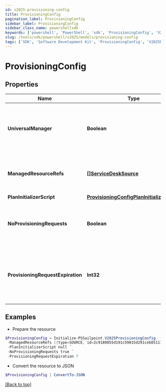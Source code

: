 ```yaml
---
id: v2025-provisioning-config
title: ProvisioningConfig
pagination_label: ProvisioningConfig
sidebar_label: ProvisioningConfig
sidebar_class_name: powershellsdk
keywords: ['powershell', 'PowerShell', 'sdk', 'ProvisioningConfig', 'V2025ProvisioningConfig'] 
slug: /tools/sdk/powershell/v2025/models/provisioning-config
tags: ['SDK', 'Software Development Kit', 'ProvisioningConfig', 'V2025ProvisioningConfig']
---
```



# ProvisioningConfig

## Properties

Name | Type | Description | Notes
------------ | ------------- | ------------- | -------------
**UniversalManager** | **Boolean** | Specifies whether this configuration is used to manage provisioning requests for all sources from the org.  If true, no managedResourceRefs are allowed. | [optional] [readonly] [default to $false]
**ManagedResourceRefs** | [**[]ServiceDeskSource**](service-desk-source) | References to sources for the Service Desk integration template.  May only be specified if universalManager is false. | [optional] 
**PlanInitializerScript** | [**ProvisioningConfigPlanInitializerScript**](provisioning-config-plan-initializer-script) |  | [optional] 
**NoProvisioningRequests** | **Boolean** | Name of an attribute that when true disables the saving of ProvisioningRequest objects whenever plans are sent through this integration. | [optional] [default to $false]
**ProvisioningRequestExpiration** | **Int32** | When saving pending requests is enabled, this defines the number of hours the request is allowed to live before it is considered expired and no longer affects plan compilation. | [optional] 

## Examples

- Prepare the resource
```powershell
$ProvisioningConfig = Initialize-PSSailpoint.V2025ProvisioningConfig  -UniversalManager true `
 -ManagedResourceRefs [{type=SOURCE, id=2c9180855d191c59015d291ceb051111, name=My Source 1}, {type=SOURCE, id=2c9180855d191c59015d291ceb052222, name=My Source 2}] `
 -PlanInitializerScript null `
 -NoProvisioningRequests true `
 -ProvisioningRequestExpiration 7
```

- Convert the resource to JSON
```powershell
$ProvisioningConfig | ConvertTo-JSON
```


[[Back to top]](#) 

